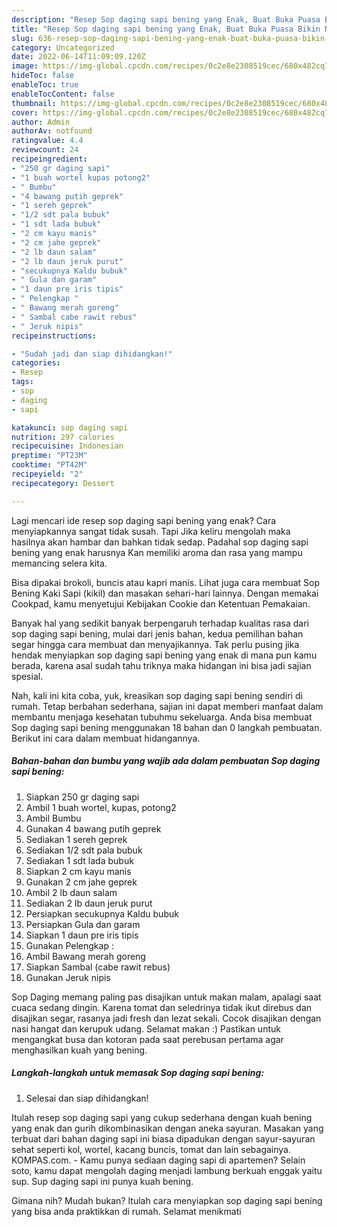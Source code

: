 ```yaml
---
description: "Resep Sop daging sapi bening yang Enak, Buat Buka Puasa Bikin Ngiler"
title: "Resep Sop daging sapi bening yang Enak, Buat Buka Puasa Bikin Ngiler"
slug: 636-resep-sop-daging-sapi-bening-yang-enak-buat-buka-puasa-bikin-ngiler
category: Uncategorized
date: 2022-06-14T11:09:09.120Z
image: https://img-global.cpcdn.com/recipes/0c2e8e2308519cec/680x482cq70/sop-daging-sapi-bening-foto-resep-utama.jpg
hideToc: false
enableToc: true
enableTocContent: false
thumbnail: https://img-global.cpcdn.com/recipes/0c2e8e2308519cec/680x482cq70/sop-daging-sapi-bening-foto-resep-utama.jpg
cover: https://img-global.cpcdn.com/recipes/0c2e8e2308519cec/680x482cq70/sop-daging-sapi-bening-foto-resep-utama.jpg
author: Admin
authorAv: notfound
ratingvalue: 4.4
reviewcount: 24
recipeingredient:
- "250 gr daging sapi"
- "1 buah wortel kupas potong2"
- " Bumbu"
- "4 bawang putih geprek"
- "1 sereh geprek"
- "1/2 sdt pala bubuk"
- "1 sdt lada bubuk"
- "2 cm kayu manis"
- "2 cm jahe geprek"
- "2 lb daun salam"
- "2 lb daun jeruk purut"
- "secukupnya Kaldu bubuk"
- " Gula dan garam"
- "1 daun pre iris tipis"
- " Pelengkap "
- " Bawang merah goreng"
- " Sambal cabe rawit rebus"
- " Jeruk nipis"
recipeinstructions:

- "Sudah jadi dan siap dihidangkan!"
categories:
- Resep
tags:
- sop
- daging
- sapi

katakunci: sop daging sapi 
nutrition: 297 calories
recipecuisine: Indonesian
preptime: "PT23M"
cooktime: "PT42M"
recipeyield: "2"
recipecategory: Dessert

---
```



Lagi mencari ide resep sop daging sapi bening yang enak? Cara menyiapkannya sangat tidak susah. Tapi Jika keliru mengolah maka hasilnya akan hambar dan bahkan tidak sedap. Padahal sop daging sapi bening yang enak harusnya Kan memiliki aroma dan rasa yang mampu memancing selera kita.


Bisa dipakai brokoli, buncis atau kapri manis. Lihat juga cara membuat Sop Bening Kaki Sapi (kikil) dan masakan sehari-hari lainnya. Dengan memakai Cookpad, kamu menyetujui Kebijakan Cookie dan Ketentuan Pemakaian.

Banyak hal yang sedikit banyak berpengaruh terhadap kualitas rasa dari sop daging sapi bening, mulai dari jenis bahan, kedua pemilihan bahan segar hingga cara membuat dan menyajikannya. Tak perlu pusing jika hendak menyiapkan sop daging sapi bening yang enak di mana pun kamu berada, karena asal sudah tahu triknya maka hidangan ini bisa jadi sajian spesial.


Nah, kali ini kita coba, yuk, kreasikan sop daging sapi bening sendiri di rumah. Tetap berbahan sederhana, sajian ini dapat memberi manfaat dalam membantu menjaga kesehatan tubuhmu sekeluarga. Anda bisa membuat Sop daging sapi bening menggunakan 18 bahan dan 0 langkah pembuatan. Berikut ini cara dalam membuat hidangannya.

<!--inarticleads1-->

##### Bahan-bahan dan bumbu yang wajib ada dalam pembuatan Sop daging sapi bening:

1. Siapkan 250 gr daging sapi
1. Ambil 1 buah wortel, kupas, potong2
1. Ambil  Bumbu
1. Gunakan 4 bawang putih geprek
1. Sediakan 1 sereh geprek
1. Sediakan 1/2 sdt pala bubuk
1. Sediakan 1 sdt lada bubuk
1. Siapkan 2 cm kayu manis
1. Gunakan 2 cm jahe geprek
1. Ambil 2 lb daun salam
1. Sediakan 2 lb daun jeruk purut
1. Persiapkan secukupnya Kaldu bubuk
1. Persiapkan  Gula dan garam
1. Siapkan 1 daun pre iris tipis
1. Gunakan  Pelengkap :
1. Ambil  Bawang merah goreng
1. Siapkan  Sambal (cabe rawit rebus)
1. Gunakan  Jeruk nipis


Sop Daging memang paling pas disajikan untuk makan malam, apalagi saat cuaca sedang dingin. Karena tomat dan seledrinya tidak ikut direbus dan disajikan segar, rasanya jadi fresh dan lezat sekali. Cocok disajikan dengan nasi hangat dan kerupuk udang. Selamat makan :) Pastikan untuk mengangkat busa dan kotoran pada saat perebusan pertama agar menghasilkan kuah yang bening. 

<!--inarticleads2-->

##### Langkah-langkah untuk memasak Sop daging sapi bening:


1. Selesai dan siap dihidangkan!

Itulah resep sop daging sapi yang cukup sederhana dengan kuah bening yang enak dan gurih dikombinasikan dengan aneka sayuran. Masakan yang terbuat dari bahan daging sapi ini biasa dipadukan dengan sayur-sayuran sehat seperti kol, wortel, kacang buncis, tomat dan lain sebagainya. KOMPAS.com. - Kamu punya sediaan daging sapi di apartemen? Selain soto, kamu dapat mengolah daging menjadi lambung berkuah enggak yaitu sup. Sup daging sapi ini punya kuah bening. 

Gimana nih? Mudah bukan? Itulah cara menyiapkan sop daging sapi bening yang bisa anda praktikkan di rumah. Selamat menikmati
